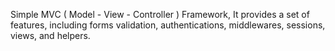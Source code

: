 Simple MVC ( Model - View - Controller ) Framework, It provides a set of features, including forms validation, authentications, middlewares, sessions, views, and helpers.
